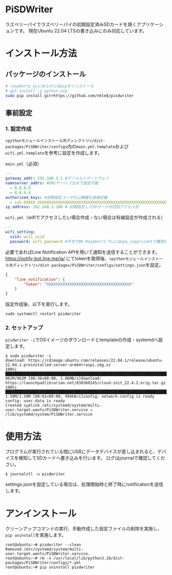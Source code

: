 # PiSDWriter
ラズベリーパイでラズベリーパイの初期設定済みSDカードを焼くアプリケーションです。
現在Ubuntu 22.04 LTSの書き込みにのみ対応しています。

# インストール方法

## パッケージのインストール
```sh
# raspberry piにあらかじめpipをインストール
# apt install -y python-pip
sudo pip install git+https://github.com/nkte8/pisdwriter
```

## 事前設定

### 1. 設定作成

`<pythonモジュールインストール先ディレクトリ>/dist-packages/PiSDWriter/configs`内の`main.yml.template`および`wifi.yml.template`を参考に設定を作成します。  

`main.yml`（必須）
```yml
---
gateway_addr: 192.168.3.1 #デフォルトゲートウェイ
nameserver_addrs: #DNSサーバ 2台まで設定可能
  - 8.8.8.8
  - 8.8.4.4
authorized_keys: #初期設定ユーザの公開鍵を直接記載
  - ssh-XXXXX XXXXXXXXXXXXXXXXXXXXXXXXXXXXXXXXXXXXXXXXXXXXXXXXXXXXXXXXXXXXX
ip_address: 192.168.3.100 # 初期設定したSDカードの初回アクセス先
```

`wifi.yml`（wifiでアクセスしたい場合作成・ない場合は有線設定が作成される）
```yml
---
wifi_setting:
  ssid: wifi_ssid
  password: wifi_password #平文でOK Raspberrt Piにはwpa_suppricantで難読化される。
```

必要であればLine Notification APIを用いて通知を送信することができます。  
https://notify-bot.line.me/ja/ にてtokenを取得後、`<pythonモジュールインストール先ディレクトリ>/dist-packages/PiSDWriter/configs/settings.json`を設定。

```json
{
    "line_notification": {
        "token": "XXXXXXXXXXXXXXXXXXXXXXXXXXXXXXXXXXXXX"
    }
}
```
設定作成後、以下を実行します。
```
sudo systemctl restart pisdwriter
```

### 2. セットアップ

`pisdwriter -i`でOSイメージのダウンロードとtemplateの作成・systemdへ設定します。
```log
$ sudo pisdwriter -i
download: https://cdimage.ubuntu.com/releases/22.04.1/release/ubuntu-22.04.1-preinstalled-server-arm64+raspi.img.xz
100%|████████████████████████████████████████████████████████████████████████████████| 962M/962M [08:36<00:00, 1.86MB/s]download: https://launchpadlibrarian.net/638360245/cloud-init_22.4.2.orig.tar.gz
100%|███████████████████████████████████████████████████████████████████████████████| 1.50M/1.50M [00:01<00:00, 994kB/s]config: network-config is ready
config: user-data is ready
Created symlink /etc/systemd/system/multi-user.target.wants/PiSDWriter.service → /lib/systemd/system/PiSDWriter.service
```

# 使用方法

プログラムが実行されている間にUSBにデータデバイスが差し込まれると、デバイスを検知してSDカードへ書き込みを行います。
ログはjournalで確認してください。

```
$ journalctl -u pisdwriter
```

settings.jsonを設定している場合は、処理開始時と終了時にnotificationを送信します。


# アンインストール

クリーンアップコマンドの実行、手動作成した設定ファイルの削除を実施し、`pip uninstall`を実施します。
```log
root@ubuntu:~# pisdwriter --clean
Removed /etc/systemd/system/multi-user.target.wants/PiSDWriter.service.
root@ubuntu:~# rm -v /usr/local/lib/python3.10/dist-packages/PiSDWriter/configs/*.yml
root@ubuntu:~# pip uninstall pisdwriter
```